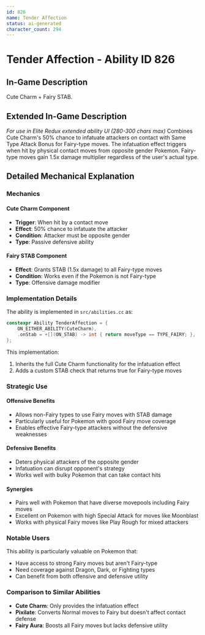 ```yaml
---
id: 826
name: Tender Affection
status: ai-generated
character_count: 294
---
```


# Tender Affection - Ability ID 826

## In-Game Description
Cute Charm + Fairy STAB.

## Extended In-Game Description
*For use in Elite Redux extended ability UI (280-300 chars max)*
Combines Cute Charm's 50% chance to infatuate attackers on contact with Same Type Attack Bonus for Fairy-type moves. The infatuation effect triggers when hit by physical contact moves from opposite gender Pokemon. Fairy-type moves gain 1.5x damage multiplier regardless of the user's actual type.

## Detailed Mechanical Explanation

### Mechanics

#### Cute Charm Component
- **Trigger**: When hit by a contact move
- **Effect**: 50% chance to infatuate the attacker
- **Condition**: Attacker must be opposite gender
- **Type**: Passive defensive ability

#### Fairy STAB Component
- **Effect**: Grants STAB (1.5x damage) to all Fairy-type moves
- **Condition**: Works even if the Pokemon is not Fairy-type
- **Type**: Offensive damage modifier

### Implementation Details

The ability is implemented in `src/abilities.cc` as:

```cpp
constexpr Ability TenderAffection = {
    ON_EITHER_ABILITY(CuteCharm),
    .onStab = +[](ON_STAB) -> int { return moveType == TYPE_FAIRY; },
};
```

This implementation:
1. Inherits the full Cute Charm functionality for the infatuation effect
2. Adds a custom STAB check that returns true for Fairy-type moves

### Strategic Use

#### Offensive Benefits
- Allows non-Fairy types to use Fairy moves with STAB damage
- Particularly useful for Pokemon with good Fairy move coverage
- Enables effective Fairy-type attackers without the defensive weaknesses

#### Defensive Benefits
- Deters physical attackers of the opposite gender
- Infatuation can disrupt opponent's strategy
- Works well with bulky Pokemon that can take contact hits

#### Synergies
- Pairs well with Pokemon that have diverse movepools including Fairy moves
- Excellent on Pokemon with high Special Attack for moves like Moonblast
- Works with physical Fairy moves like Play Rough for mixed attackers

### Notable Users
This ability is particularly valuable on Pokemon that:
- Have access to strong Fairy moves but aren't Fairy-type
- Need coverage against Dragon, Dark, or Fighting types
- Can benefit from both offensive and defensive utility

### Comparison to Similar Abilities
- **Cute Charm**: Only provides the infatuation effect
- **Pixilate**: Converts Normal moves to Fairy but doesn't affect contact defense
- **Fairy Aura**: Boosts all Fairy moves but lacks defensive utility